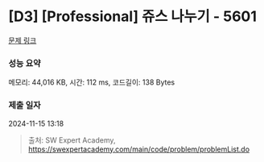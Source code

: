 # [D3] [Professional] 쥬스 나누기 - 5601 

[문제 링크](https://swexpertacademy.com/main/code/problem/problemDetail.do?contestProbId=AWXGAylqcdYDFAUo) 

### 성능 요약

메모리: 44,016 KB, 시간: 112 ms, 코드길이: 138 Bytes

### 제출 일자

2024-11-15 13:18



> 출처: SW Expert Academy, https://swexpertacademy.com/main/code/problem/problemList.do